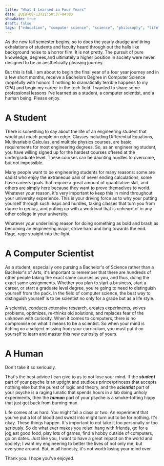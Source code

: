 ```yaml
---
title: "What I Learned in Four Years"
date: 2018-08-13T21:50:37-04:00
showDate: true
draft: false
tags: ["education", "computer science", "science", "philosophy", "life"]
---
```


As the new fall semester begins, so to does the yearly drudge and tiring exhalations of students and faculty heard through out the halls like background noise to a horror film. It is not pretty. The pursuit of pure knowledge, degrees,and ultimately a higher position in society were never designed to be an aesthetically pleasing journey. 

But this is fall. I am about to begin the final year of a four year journey and in a few short months, receive a Bachelors Degree in Computer Science (hopefully with honors if nothing to dramatically terrible happens to my GPA) and begin my career in the tech field. I wanted to share some professional lessons I've learned as a student, a computer scientist, and a human being. Please enjoy. 

# A Student

There is something to say about the life of an engineering student that would put much people on edge. Classes including Differential Equations, Multivariable Calculus, and multiple physics courses, are basic requirements for most engineering degrees. So, as an engineering student, you have willing signed up for the hardest courses offered at the undergraduate level. These courses can be daunting hurdles to overcome, but not impossible. 

Many people want to be engineering students for many reasons: some are sadist who enjoy the extraneous pain of never ending calculations, some have careers goals that require a great amount of quantitative skill, and others are simply here because they want to prove themselves to world. Whatever your reason, it's very important to keep this in mind throughout your university experience. This is your driving force as to why your putting yourself through such leaps and hurdles, taking classes that turn you from dunce to genius, and putting up with a workload that is unheard of in any other college in your university.

Whatever your underlining reason for doing something as bold and brash as becoming an engineering major, strive hard and long towards the end. Rage, rage straight into the light. 

# A Computer Scientist
 
As a student, especially one pursing a Bachelor's of Science rather than a Bachelor's of Arts, it's important to remember that there are hundreds of other people taking the exact same courses as you, and thus, doing the exact same assignments. Whether you plan to start a business, start a career, or start a graduate level degree, you're going to need to distinguish yourself from the pack. In the field of computer science, the best way to distinguish yourself is to be scientist no only for a grade but as a life style. 

A scientist, conducts extensive research, creates experiments, solves problems, optimizes, re-thinks old solutions, and replaces fear of the unknown with curiosity. When it comes to computers, there is no compromise on what it means to be a scientist. So when your mind is itching on a subject missing from your curriculum, you must put it on yourself to learn and master this new curiosity of yours. 

# A Human

Don't take it so seriously. 

That's the best advice I can give to as to not lose your mind. If the **_student_** part of your psyche is an uptight and studious prince/princess that accepts nothing else but the purest of logic and theory, and the **_scientist_** part of your psyche is a raging lunatic that spends hours in a lab doing unholy experiments, then the **_human_** part of your psyche is a smoke-totting hippy that just got back from burning man.

Life comes at us hard. You might fail a class or two. An experiment that you've put a lot of blood and sweat into might turn out to be for nothing. It's okay. These things happen. It's important to not take it too personally or too seriously. So do what ever makes you relax: hang with friends, go for a jog,eat good food, play lots of games, find a hobby outside of computers, go on dates. Just like you, I want to have a great impact on the world and society; I want my engineering to better the lives of not only me, but everyone around. But, in all honesty, it's not worth losing your mind over. 

Thank you. I hope you've enjoyed. 
